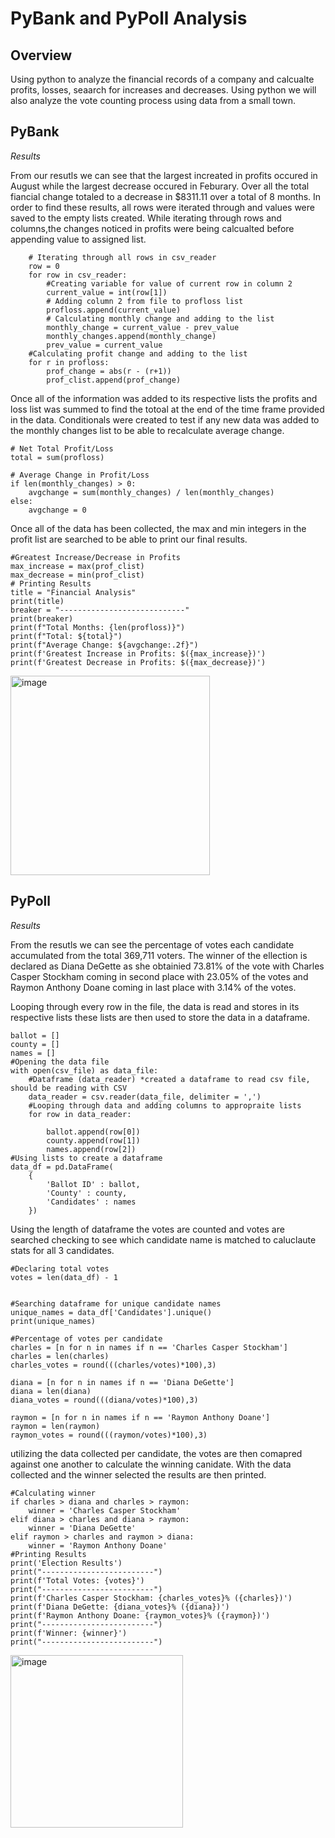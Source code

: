 # PyBank and PyPoll Analysis

## Overview 
Using python to analyze the financial records of a company and calcualte profits, losses, seaarch for increases and decreases. Using python we will also analyze the vote counting process using data from a small town. 

## PyBank
*Results*
<p> From our resutls we can see that the largest increated in profits occured in August while the largest decrease occured in Feburary. Over all the total fiancial change totaled to a decrease in $8311.11 over a total of 8 months. In order to find these results, all rows were iterated through and values were saved to the empty lists created. While iterating through rows and columns,the changes noticed in profits were being calcualted before appending value to assigned list. </p>

```
    # Iterating through all rows in csv_reader
    row = 0
    for row in csv_reader:
        #Creating variable for value of current row in column 2 
        current_value = int(row[1])
        # Adding column 2 from file to profloss list
        profloss.append(current_value)
        # Calculating monthly change and adding to the list
        monthly_change = current_value - prev_value
        monthly_changes.append(monthly_change)
        prev_value = current_value
    #Calculating profit change and adding to the list
    for r in profloss:
        prof_change = abs(r - (r+1))
        prof_clist.append(prof_change)
`````
<p>Once all of the information was added to its respective lists the profits and loss list was summed to find the totoal at the end of the time frame provided in the data. Conditionals were created to test if any new data was added to the monthly changes list to be able to recalculate average change.</p>         

```
# Net Total Profit/Loss
total = sum(profloss)

# Average Change in Profit/Loss
if len(monthly_changes) > 0:
    avgchange = sum(monthly_changes) / len(monthly_changes)
else:
    avgchange = 0
`````

<p> Once all of the data has been collected, the max and min integers in the profit list are searched to be able to print our final results. </p>

```
#Greatest Increase/Decrease in Profits
max_increase = max(prof_clist)
max_decrease = min(prof_clist)
# Printing Results
title = "Financial Analysis"
print(title)
breaker = "----------------------------"
print(breaker)
print(f"Total Months: {len(profloss)}")
print(f"Total: ${total}")
print(f"Average Change: ${avgchange:.2f}")
print(f'Greatest Increase in Profits: $({max_increase})')
print(f'Greatest Decrease in Profits: $({max_decrease})')
`````
<img width="319" alt="image" src="https://github.com/user-attachments/assets/c6bee8fd-4cb8-400c-8568-1e1e82cd702d">


## PyPoll

*Results*
<p> From the resutls we can see the percentage of votes each candidate accumulated from the total 369,711 voters. The winner of the ellection is declared as Diana DeGette as she obtainied 73.81% of the vote with Charles Casper Stockham coming in second place with 23.05% of the votes and Raymon Anthony Doane coming in last place with 3.14% of the votes. </p>

<p>Looping through every row in the file, the data is read and stores in its respective lists these lists are then used to store the data in a dataframe. </p>

```
ballot = []
county = []
names = []
#Opening the data file 
with open(csv_file) as data_file:
    #Dataframe (data_reader) *created a dataframe to read csv file, should be reading with CSV
    data_reader = csv.reader(data_file, delimiter = ',')
    #Looping through data and adding columns to appropraite lists 
    for row in data_reader:

        ballot.append(row[0])
        county.append(row[1])
        names.append(row[2])
#Using lists to create a dataframe 
data_df = pd.DataFrame(
    {
        'Ballot ID' : ballot,
        'County' : county,
        'Candidates' : names
    })
`````
<p>Using the length of dataframe the votes are counted and votes are searched checking to see which candidate name is matched to caluclaute stats for all 3 candidates. </p>

```
#Declaring total votes
votes = len(data_df) - 1


#Searching dataframe for unique candidate names 
unique_names = data_df['Candidates'].unique()
print(unique_names)

#Percentage of votes per candidate
charles = [n for n in names if n == 'Charles Casper Stockham']
charles = len(charles)
charles_votes = round(((charles/votes)*100),3)

diana = [n for n in names if n == 'Diana DeGette']
diana = len(diana)
diana_votes = round(((diana/votes)*100),3)

raymon = [n for n in names if n == 'Raymon Anthony Doane']
raymon = len(raymon)
raymon_votes = round(((raymon/votes)*100),3)
`````
<p>utilizing the data collected per candidate, the votes are then comapred against one another to calculate the winning canidate. With the data collected and the winner selected the results are then printed. </p>

```
#Calculating winner 
if charles > diana and charles > raymon:
    winner = 'Charles Casper Stockham'
elif diana > charles and diana > raymon:
    winner = 'Diana DeGette'
elif raymon > charles and raymon > diana:
    winner = 'Raymon Anthony Doane'
#Printing Results 
print('Election Results')
print("-------------------------")
print(f'Total Votes: {votes}')
print("-------------------------")
print(f'Charles Casper Stockham: {charles_votes}% ({charles})')
print(f'Diana DeGette: {diana_votes}% ({diana})')
print(f'Raymon Anthony Doane: {raymon_votes}% ({raymon})')
print("-------------------------")
print(f'Winner: {winner}')
print("-------------------------")
`````
<img width="276" alt="image" src="https://github.com/user-attachments/assets/0dac2004-b71d-4605-a893-1a89e1a70b2e">

